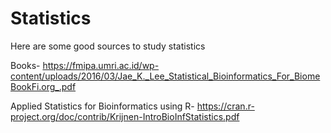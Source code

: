 # Statistics
Here are some good sources to study statistics

Books-
https://fmipa.umri.ac.id/wp-content/uploads/2016/03/Jae_K._Lee_Statistical_Bioinformatics_For_BiomeBookFi.org_.pdf

Applied Statistics for Bioinformatics using R-
https://cran.r-project.org/doc/contrib/Krijnen-IntroBioInfStatistics.pdf
